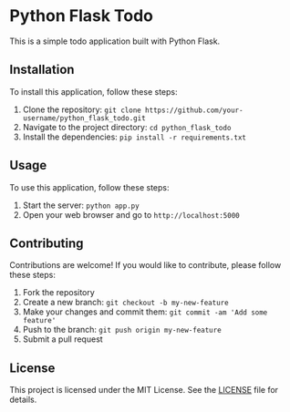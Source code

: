 # Python Flask Todo

This is a simple todo application built with Python Flask.

## Installation

To install this application, follow these steps:

1. Clone the repository: `git clone https://github.com/your-username/python_flask_todo.git`
2. Navigate to the project directory: `cd python_flask_todo`
3. Install the dependencies: `pip install -r requirements.txt`

## Usage

To use this application, follow these steps:

1. Start the server: `python app.py`
2. Open your web browser and go to `http://localhost:5000`

## Contributing

Contributions are welcome! If you would like to contribute, please follow these steps:

1. Fork the repository
2. Create a new branch: `git checkout -b my-new-feature`
3. Make your changes and commit them: `git commit -am 'Add some feature'`
4. Push to the branch: `git push origin my-new-feature`
5. Submit a pull request

## License

This project is licensed under the MIT License. See the [LICENSE](LICENSE) file for details.
